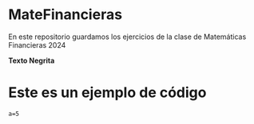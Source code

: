 # MateFinancieras
En este repositorio guardamos los ejercicios de la clase de Matemáticas Financieras 2024

**Texto Negrita**


# Este es un ejemplo de código
```
a=5
```
